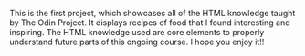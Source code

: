 This is the first project, which showcases all of the HTML knowledge taught by The Odin Project. It displays recipes of food that I found interesting and inspiring. The HTML knowledge used are core elements to properly understand future parts of this ongoing course. I hope you enjoy it!!